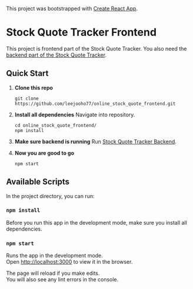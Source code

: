 This project was bootstrapped with [Create React App](https://github.com/facebook/create-react-app).

# Stock Quote Tracker Frontend

This project is frontend part of the Stock Quote Tracker. 
You also need the [backend part of the Stock Quote Tracker](https://github.com/leejooho77/online_stock_quote_backend).

## Quick Start

1. **Clone this repo**
    ```shell
    git clone https://github.com/leejooho77/online_stock_quote_frontend.git
    ```

1. **Install all dependencies**
    Navigate into repository.
    ```shell
    cd online_stock_quote_frontend/
    npm install
    ```

1. **Make sure backend is running**
    Run [Stock Quote Tracker Backend](https://github.com/leejooho77/online_stock_quote_backend).

1. **Now you are good to go**
    ```shell
    npm start
    ```

## Available Scripts

In the project directory, you can run:

### `npm install`

Before you run this app in the development mode, make sure you install all dependencies.

### `npm start`

Runs the app in the development mode.<br>
Open [http://localhost:3000](http://localhost:3000) to view it in the browser.

The page will reload if you make edits.<br>
You will also see any lint errors in the console.